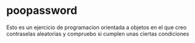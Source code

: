 # poopassword

Esto es un ejercicio de programacion orientada a objetos en el que creo contraselas aleatorias y compruebo si cumplen unas ciertas condiciones
